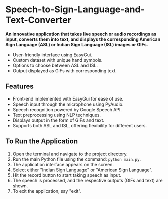 <h1>Speech-to-Sign-Language-and-Text-Converter</h1>

<p><strong>An innovative application that takes live speech or audio recordings as input, converts them into text, and displays the corresponding American Sign Language (ASL) or Indian Sign Language (ISL) images or GIFs.</strong></p>

<ul>
  <li>User-friendly interface using EasyGui.</li>
  <li>Custom dataset with unique hand symbols.</li>
  <li>Options to choose between ASL and ISL.</li>
  <li>Output displayed as GIFs with corresponding text.</li>
</ul>

<h2>Features</h2>
<ul>
  <li>Front-end implemented with EasyGui for ease of use.</li>
  <li>Speech input through the microphone using PyAudio.</li>
  <li>Speech recognition powered by Google Speech API.</li>
  <li>Text preprocessing using NLP techniques.</li>
  <li>Displays output in the form of GIFs and text.</li>
  <li>Supports both ASL and ISL, offering flexibility for different users.</li>
</ul>

<h2>To Run the Application</h2>
<ol>
  <li>Open the terminal and navigate to the project directory.</li>
  <li>Run the main Python file using the command: <code>python main.py</code>.</li>
  <li>The application interface appears on the screen.</li>
  <li>Select either "Indian Sign Language" or "American Sign Language".</li>
  <li>Hit the record button to start taking speech as input.</li>
  <li>The speech is processed, and the respective outputs (GIFs and text) are shown.</li>
  <li>To exit the application, say "exit".</li>
</ol>


